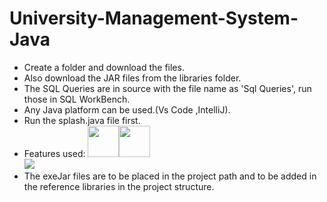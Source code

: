 # University-Management-System-Java
- Create a folder and download the files.
- Also download the JAR files from the libraries folder.
- The SQL Queries are in source with the file name as 'Sql Queries', run those in SQL WorkBench. 
- Any Java platform can be used.(Vs Code ,IntelliJ). 
- Run the splash.java file first.
  <br>
- Features used:
 <img src="https://cdn.jsdelivr.net/gh/devicons/devicon/icons/java/java-original-wordmark.svg" width="50" height="50" /><img src="https://cdn.jsdelivr.net/gh/devicons/devicon/icons/mysql/mysql-original-wordmark.svg" width="50" height="50" />
 <br> <img src="https://github.com/Pavani18prog/University-Management-System-Java/assets/66482558/8d39a015-39fd-42c7-aa98-c9b4740a10e8"/>
- The exeJar files are to be placed in the project path and to be added in the reference libraries in the project structure.

